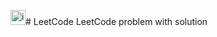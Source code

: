 <img width="24" height="24" alt="icons8-leetcode-24" src="https://github.com/user-attachments/assets/f67bad1f-37cd-40ea-8e6e-924f2c98d551" /># LeetCode
LeetCode problem with solution

